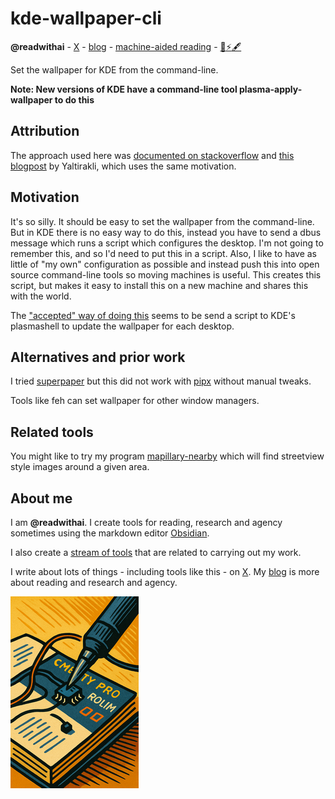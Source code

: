 # kde-wallpaper-cli
**@readwithai** - [X](https://x.com/readwithai) - [blog](https://readwithai.substack.com/) - [machine-aided reading](https://www.reddit.com/r/machineAidedReading/) - [📖](https://readwithai.substack.com/p/what-is-reading-broadly-defined
)[⚡️](https://readwithai.substack.com/s/technical-miscellany)[🖋️](https://readwithai.substack.com/p/note-taking-with-obsidian-much-of)

Set the wallpaper for KDE from the command-line.

**Note: New versions of KDE have a command-line tool plasma-apply-wallpaper to do this**

## Attribution
The approach used here was [documented on stackoverflow](https://superuser.com/questions/488232/how-to-set-kde-desktop-wallpaper-from-command-line) and [this blogpost](https://www.gkbrk.com/change-kde-wallpaper-from-the-command-line) by Yaltirakli, which uses the same motivation.

## Motivation
It's so silly. It should be easy to set the wallpaper from the command-line. But in KDE there is no easy way to do this, instead you have to send a dbus message which runs a script which configures the desktop. I'm not going to remember this, and so I'd need to put this in a script. Also, I like to have as little of "my own" configuration as possible and instead push this into open source command-line tools so moving machines is useful. This creates this script, but makes it easy to install this on a new machine and shares this with the world.

The ["accepted" way of doing this](https://superuser.com/questions/488232/how-to-set-kde-desktop-wallpaper-from-command-line) seems to be send a script to KDE's plasmashell to update the wallpaper for each desktop.

## Alternatives and prior work
I tried [superpaper](https://github.com/hhannine/superpaper) but this did not work with [pipx](https://github.com/hhannine/superpaper/issues/142) without manual tweaks.

Tools like feh can set wallpaper for other window managers.

## Related tools
You might like to try my program [mapillary-nearby](https://github.com/talwrii/mapillary-nearby) which will find streetview style images around a given area.

## About me
I am **@readwithai**. I create tools for reading, research and agency sometimes using the markdown editor [Obsidian](https://readwithai.substack.com/p/what-exactly-is-obsidian).

I also create a [stream of tools](https://readwithai.substack.com/p/my-productivity-tools) that are related to carrying out my work.

I write about lots of things - including tools like this - on [X](https://x.com/readwithai).
My [blog](https://readwithai.substack.com/) is more about reading and research and agency.

[![@readwithai logo](./logo.png)](https://readwithai.substack.com/)
